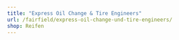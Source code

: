 ```yaml
---
title: "Express Oil Change & Tire Engineers"
url: /fairfield/express-oil-change-und-tire-engineers/
shop: Reifen
---
```

